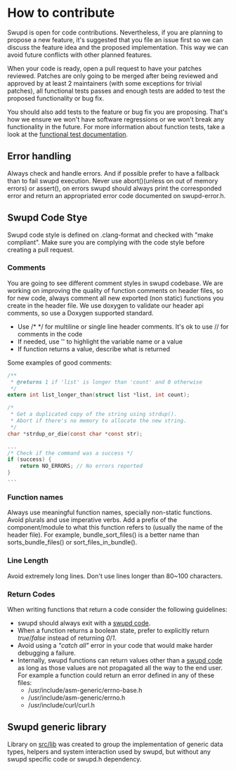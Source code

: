 # How to contribute

Swupd is open for code contributions. Nevertheless, if you are planning to propose a new feature, it's suggested that you file an issue first so we can discuss the feature idea and the proposed implementation. This way we can avoid future conflicts with other planned features.

When your code is ready, open a pull request to have your patches reviewed. Patches are only going to be merged after being reviewed and approved by at least 2 maintainers (with some exceptions for trivial patches), all functional tests passes and enough tests are added to test the proposed functionality or bug fix.

You should also add tests to the feature or bug fix you are proposing. That's how we ensure we won't have software regressions or we won't break any functionality in the future. For more information about function tests, take a look at the [functional test documentation](test/functional/README.md).

## Error handling

Always check and handle errors. And if possible prefer to have a fallback than to fail swupd execution. Never use abort()(unless on out of memory errors) or assert(), on errors swupd should always print the corresponded error and return an appropriated error code documented on swupd-error.h.

## Swupd Code Stye

Swupd code style is defined on .clang-format and checked with "make compliant". Make sure you are complying with the code style before creating a pull request.

### Comments

You are going to see different comment styles in swupd codebase. We are working on improving the quality of function comments on header files, so for new code, always comment all new exported (non static) functions you create in the header file. We use doxygen to validate our header api comments, so use a Doxygen supported standard.

 - Use /* */ for multiline or single line header comments. It's ok to use // for comments in the code
 - If needed, use '' to highlight the variable name or a value
 - If function returns a value, describe what is returned

Some examples of good comments:

```c
/**
 * @returns 1 if 'list' is longer than 'count' and 0 otherwise
 */
extern int list_longer_than(struct list *list, int count);

/*
 * Get a duplicated copy of the string using strdup().
 * Abort if there's no memory to allocate the new string.
 */
char *strdup_or_die(const char *const str);

...
/* Check if the command was a success */
if (success) {
    return NO_ERRORS; // No errors reported
}
...
```

### Function names

Always use meaningful function names, specially non-static functions. Avoid plurals and use imperative verbs. Add a prefix of the component/module to what this function refers to (usually the name of the header file). For example, bundle_sort_files() is a better name than sorts_bundle_files() or sort_files_in_bundle().

### Line Length

Avoid extremely long lines. Don't use lines longer than 80~100 characters.

### Return Codes

When writing functions that return a code consider the following guidelines:

 - swupd should always exit with a [swupd code](src/swupd_exit_codes.h).
 - When a function returns a boolean state, prefer to explicitly return *true*/*false* instead of returning *0*/*1*.
 - Avoid using a *"catch all"* error in your code that would make harder debugging a failure.
 - Internally, swupd functions can return values other than a [swupd code](src/swupd_exit_codes.h) as long as those values are not propagated all the way to the end user.
   For example a function could return an error defined in any of these files:
   - /usr/include/asm-generic/errno-base.h
   - /usr/include/asm-generic/errno.h
   - /usr/include/curl/curl.h

## Swupd generic library

Library on [src/lib](src/lib) was created to group the implementation of
generic data types, helpers and system interaction used by swupd, but without
any swupd specific code or swupd.h dependency.

